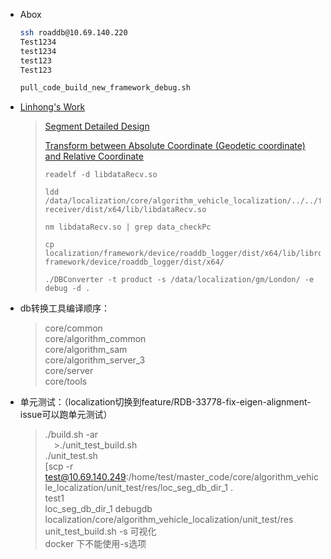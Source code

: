 * Abox

  ```bash
  ssh roaddb@10.69.140.220
  Test1234
  test1234
  test123
  Test123

  pull_code_build_new_framework_debug.sh
  ```

* [Linhong's Work](https://confluence.ygomi.com:8443/pages/viewpage.action?title=Linhong%27s+Work&spaceKey=RRT)
  >[Segment Detailed Design](https://confluence.ygomi.com:8443/display/RRT/Segment+Detailed+Design)  
  >
  >[Transform between Absolute Coordinate (Geodetic coordinate) and Relative Coordinate](https://confluence.ygomi.com:8443/display/RDD/Transform+between+Absolute+Coordinate+%28Geodetic+coordinate%29+and+Relative+Coordinate)
  >
  >```
  >readelf -d libdataRecv.so
  >
  >ldd /data/localization/core/algorithm_vehicle_localization/../../framework/device/data-receiver/dist/x64/lib/libdataRecv.so
  >
  >nm libdataRecv.so | grep data_checkPc
  >
  >cp localization/framework/device/roaddb_logger/dist/x64/lib/libroadDB_logger.so framework/device/roaddb_logger/dist/x64/
  >
  >./DBConverter -t product -s /data/localization/gm/London/ -e debug -d .
  >```
* db转换工具编译顺序： 
  >core/common  
  >core/algorithm_common  
  >core/algorithm_sam  
  >core/algorithm_server_3  
  >core/server  
  >core/tools
* 单元测试：（localization切换到feature/RDB-33778-fix-eigen-alignment-issue可以跑单元测试）
  >./build.sh -ar  
  >./unit_test_build.sh  
  >./unit_test.sh  
  >[scp -r test@10.69.140.249:/home/test/master_code/core/algorithm_vehicle_localization/unit_test/res/loc_seg_db_dir_1 .   
  >test1  
  >loc_seg_db_dir_1  debugdb  
  >localization/core/algorithm_vehicle_localization/unit_test/res  
  >unit_test_build.sh -s 可视化  
  >docker 下不能使用-s选项